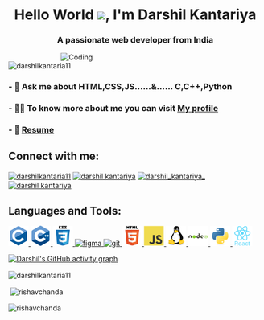 <h1 align="center">Hello World <img src="https://github.com/TheDudeThatCode/TheDudeThatCode/blob/master/Assets/Hi.gif"width="29">, I'm Darshil Kantariya</h1>
<h3 align="center">A passionate web developer from India</h3>
<img     align="right" alt="Coding" width="400" src="https://darshilkantaria11.github.io/gif.gif">

<p align="left"> <img src="https://komarev.com/ghpvc/?username=darshilkantaria11&label=Profile%20views&color=0e75b6&style=flat" alt="darshilkantaria11" /> </p>


<h3> - 💬 Ask me about HTML,CSS,JS......&...... C,C++,Python</h3>

<h3> - 👨‍💻 To know more about me you can visit <a href="https://darshil.netlify.app/">My profile</a></h3>

<h3> - 📄 <a href="https://drive.google.com/file/d/1ORDKMFJ-4lFq65FxHz7_-DKtQQNFm8P2/view?usp=sharing">Resume</a></h3>

<h2 align="left">Connect with me:</h2>
<p align="left">
<a href="https://codepen.io/darshilkantaria11" target="blank"><img align="center" src="https://raw.githubusercontent.com/rahuldkjain/github-profile-readme-generator/master/src/images/icons/Social/codepen.svg" alt="darshilkantaria11" height="30" width="40" /></a>
<a href="https://www.linkedin.com/in/darshil-kantariya-006387226/" target="blank"><img align="center" src="https://raw.githubusercontent.com/rahuldkjain/github-profile-readme-generator/master/src/images/icons/Social/linked-in-alt.svg" alt="darshil kantariya" height="30" width="40" /></a>
<a href="https://www.instagram.com/darshil__kantariya__/" target="blank"><img align="center" src="https://raw.githubusercontent.com/rahuldkjain/github-profile-readme-generator/master/src/images/icons/Social/instagram.svg" alt="darshil_kantariya_" height="30" width="40" /></a>
<a href="https://www.hackerrank.com/kn7883" target="blank"><img align="center" src="https://raw.githubusercontent.com/rahuldkjain/github-profile-readme-generator/master/src/images/icons/Social/hackerrank.svg" alt="darshil kantariya" height="30" width="40" /></a>
</p>

<h2 align="left">Languages and Tools:</h2>
<p align="left"> <a href="https://www.cprogramming.com/" target="_blank" rel="noreferrer"> <img src="https://raw.githubusercontent.com/devicons/devicon/master/icons/c/c-original.svg" alt="c" width="40" height="40"/> </a> <a href="https://www.w3schools.com/cpp/" target="_blank" rel="noreferrer"> <img src="https://raw.githubusercontent.com/devicons/devicon/master/icons/cplusplus/cplusplus-original.svg" alt="cplusplus" width="40" height="40"/> </a> <a href="https://www.w3schools.com/css/" target="_blank" rel="noreferrer"> <img src="https://raw.githubusercontent.com/devicons/devicon/master/icons/css3/css3-original-wordmark.svg" alt="css3" width="40" height="40"/> </a> <a href="https://www.figma.com/" target="_blank" rel="noreferrer"> <img src="https://www.vectorlogo.zone/logos/figma/figma-icon.svg" alt="figma" width="40" height="40"/> </a> <a href="https://git-scm.com/" target="_blank" rel="noreferrer"> <img src="https://www.vectorlogo.zone/logos/git-scm/git-scm-icon.svg" alt="git" width="40" height="40"/> </a> <a href="https://www.w3.org/html/" target="_blank" rel="noreferrer"> <img src="https://raw.githubusercontent.com/devicons/devicon/master/icons/html5/html5-original-wordmark.svg" alt="html5" width="40" height="40"/> </a> <a href="https://developer.mozilla.org/en-US/docs/Web/JavaScript" target="_blank" rel="noreferrer"> <img src="https://raw.githubusercontent.com/devicons/devicon/master/icons/javascript/javascript-original.svg" alt="javascript" width="40" height="40"/> </a> <a href="https://www.linux.org/" target="_blank" rel="noreferrer"> <img src="https://raw.githubusercontent.com/devicons/devicon/master/icons/linux/linux-original.svg" alt="linux" width="40" height="40"/> </a> <a href="https://nodejs.org" target="_blank" rel="noreferrer"> <img src="https://raw.githubusercontent.com/devicons/devicon/master/icons/nodejs/nodejs-original-wordmark.svg" alt="nodejs" width="40" height="40"/> </a> <a href="https://www.python.org" target="_blank" rel="noreferrer"> <img src="https://raw.githubusercontent.com/devicons/devicon/master/icons/python/python-original.svg" alt="python" width="40" height="40"/> </a> <a href="https://reactjs.org/" target="_blank" rel="noreferrer"> <img src="https://raw.githubusercontent.com/devicons/devicon/master/icons/react/react-original-wordmark.svg" alt="react" width="40" height="40"/> </a> </p>

[![Darshil's GitHub activity graph](https://activity-graph.herokuapp.com/graph?username=darshilkantaria11&&theme=xcode)](https://github.com/darshilkantaria11)

<p><img align="center" src="https://github-readme-stats.vercel.app/api/top-langs?username=darshilkantaria11&show_icons=true&locale=en&layout=compact" alt="darshilkantaria11" /></p>
<p>&nbsp;<img align="center" src="https://github-readme-stats.vercel.app/api?username=darshilkantaria11&show_icons=true&locale=en&theme=tokyonight" alt="rishavchanda" /></p>
<p><img align="center" src="https://github-readme-streak-stats.herokuapp.com/?user=darshilkantaria11&&theme=tokyonight" alt="rishavchanda" /></p>
